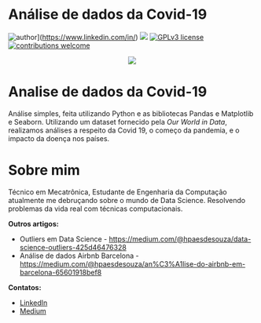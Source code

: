 # Análise de dados da Covid-19

![author](https://img.shields.io/badge/author-henriquepaes-red.svg)](https://www.linkedin.com/in/) [![](https://img.shields.io/badge/python-3.7+-blue.svg)](https://www.python.org/downloads/release/python-365/) [![GPLv3 license](https://img.shields.io/badge/License-GPLv3-blue.svg)](http://perso.crans.org/besson/LICENSE.html) [![contributions welcome](https://img.shields.io/badge/contributions-welcome-brightgreen.svg?style=flat)](https://github.com/henriquepaes1)

<p align="center">
  <img src="https://images.unsplash.com/photo-1585222515068-7201a72c4181?ixid=MnwxMjA3fDB8MHxzZWFyY2h8Mnx8Y292aWQxOXxlbnwwfHwwfHw%3D&ixlib=rb-1.2.1&auto=format&fit=crop&w=500&q=60">
</p>

# Analise de dados da Covid-19
Análise simples, feita utilizando Python e as bibliotecas Pandas e Matplotlib e Seaborn. Utilizando um dataset fornecido pela *Our World in Data*, realizamos análises a respeito da Covid 19, o começo da pandemia, e o impacto da doença nos países. 

# Sobre mim
Técnico em Mecatrônica, Estudante de Engenharia da Computação atualmente me debruçando sobre o mundo de Data Science. Resolvendo problemas da vida real com técnicas computacionais.


**Outros artigos:**
* Outliers em Data Science - https://medium.com/@hpaesdesouza/data-science-outliers-425d46476328
* Análise de dados Airbnb Barcelona - https://medium.com/@hpaesdesouza/an%C3%A1lise-do-airbnb-em-barcelona-65601918bef8

**Contatos:**
* [LinkedIn](www.linkedin.com/in/henriquepaes1)
* [Medium](https://medium.com/@hpaesdesouza)
